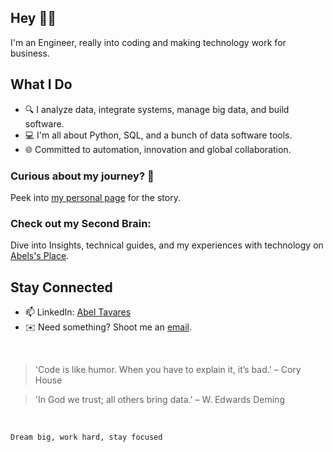 ## Hey 👋🏽

I'm an Engineer, really into coding and making technology work for business.

## What I Do

- 🔍 I analyze data, integrate systems, manage big data, and build software.
- 💻 I'm all about Python, SQL, and a bunch of data software tools.
- 🌐 Committed to automation, innovation and global collaboration.

### Curious about my journey? 🧭

Peek into [my personal page](https://abeltavares.github.io/) for the story.

### Check out my Second Brain:

Dive into Insights, technical guides, and my experiences with technology on [Abels's Place](https://abeltavares.hashnode.dev).

## Stay Connected

- 📫 LinkedIn: [Abel Tavares](https://www.linkedin.com/in/abeltavares/)
- ✉️ Need something? Shoot me an [email](mailto:abelst9@gmail.com).

<br>

> 'Code is like humor. When you have to explain it, it’s bad.' – Cory House

> 'In God we trust; all others bring data.' – W. Edwards Deming

<br>

`Dream big, work hard, stay focused`

